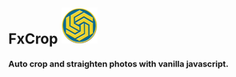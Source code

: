 # FxCrop [![N|Solid](https://github.com/Tmax9663/fxcrop/blob/main/mylogo.png)](https://fxcrop.herokuapp.com/)

### Auto crop and straighten photos with vanilla javascript.
